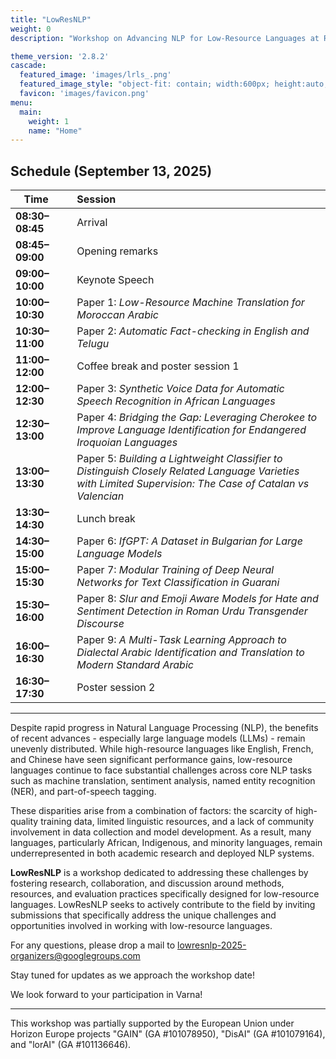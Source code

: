 ```yaml
---
title: "LowResNLP"
weight: 0
description: "Workshop on Advancing NLP for Low-Resource Languages at RANLP 2025 (Varna, Bulgaria), Sep 13"

theme_version: '2.8.2'
cascade:
  featured_image: 'images/lrls_.png'
  featured_image_style: "object-fit: contain; width:600px; height:auto;"
  favicon: 'images/favicon.png'
menu:
  main:
    weight: 1
    name: "Home"
---
```


<!-- # LowResNLP: Workshop on Advancing NLP for Low-Resource Languages at **RANLP 2025**, Varna, Bulgaria   -->

<!-- --- -->

## Schedule (September 13, 2025)

| Time            |   | Session |
|-----------------|---|:--------|
| **08:30–08:45** |   | Arrival |
| **08:45–09:00** |   | Opening remarks |
| **09:00–10:00** |   | Keynote Speech |
| **10:00–10:30** |   | Paper 1: *Low-Resource Machine Translation for Moroccan Arabic* |
| **10:30–11:00** |   | Paper 2: *Automatic Fact-checking in English and Telugu* |
| **11:00–12:00** |   | Coffee break and poster session 1 |
| **12:00–12:30** |   | Paper 3: *Synthetic Voice Data for Automatic Speech Recognition in African Languages* |
| **12:30–13:00** |   | Paper 4: *Bridging the Gap: Leveraging Cherokee to Improve Language Identification for Endangered Iroquoian Languages* |
| **13:00–13:30** |   | Paper 5: *Building a Lightweight Classifier to Distinguish Closely Related Language Varieties with Limited Supervision: The Case of Catalan vs Valencian* |
| **13:30–14:30** |   | Lunch break |
| **14:30–15:00** |   | Paper 6: *IfGPT: A Dataset in Bulgarian for Large Language Models* |
| **15:00–15:30** |   | Paper 7: *Modular Training of Deep Neural Networks for Text Classification in Guarani* |
| **15:30–16:00** |   | Paper 8: *Slur and Emoji Aware Models for Hate and Sentiment Detection in Roman Urdu Transgender Discourse* |
| **16:00–16:30** |   | Paper 9: *A Multi-Task Learning Approach to Dialectal Arabic Identification and Translation to Modern Standard Arabic* |
| **16:30–17:30** |   | Poster session 2 |

---

Despite rapid progress in Natural Language Processing (NLP), the benefits of recent advances - especially large language models (LLMs) - remain unevenly distributed. While high-resource languages like English, French, and Chinese have seen significant performance gains, low-resource languages continue to face substantial challenges across core NLP tasks such as machine translation, sentiment analysis, named entity recognition (NER), and part-of-speech tagging.

These disparities arise from a combination of factors: the scarcity of high-quality training data, limited linguistic resources, and a lack of community involvement in data collection and model development. As a result, many languages, particularly African, Indigenous, and minority languages, remain underrepresented in both academic research and deployed NLP systems.

**LowResNLP** is a workshop dedicated to addressing these challenges by fostering research, collaboration, and discussion around methods, resources, and evaluation practices specifically designed for low-resource languages. LowResNLP seeks to actively contribute to the field by inviting submissions that specifically address the unique challenges and opportunities involved in working with low-resource languages.

For any questions, please drop a mail to lowresnlp-2025-organizers@googlegroups.com 

Stay tuned for updates as we approach the workshop date!

We look forward to your participation in Varna!

---

This workshop was partially supported by the European Union under Horizon Europe projects "GAIN" (GA #101078950), "DisAI" (GA #101079164), and "lorAI" (GA #101136646).
